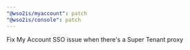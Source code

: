```yaml
---
"@wso2is/myaccount": patch
"@wso2is/console": patch
---
```


Fix My Account SSO issue when there's a Super Tenant proxy
